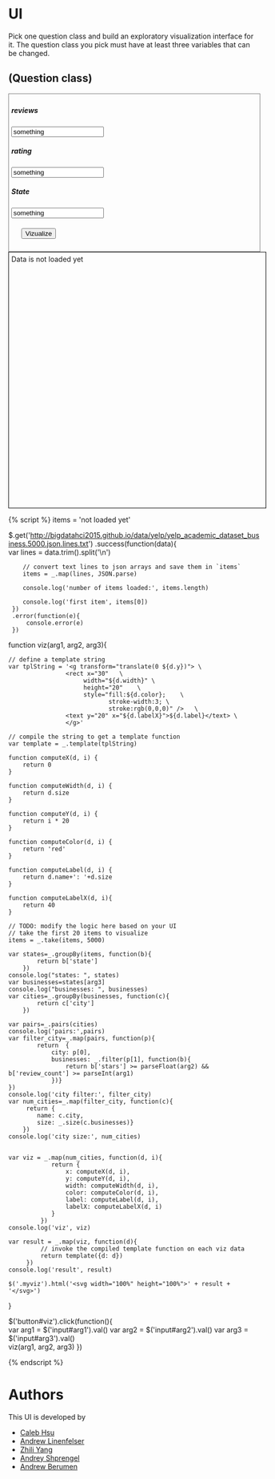 # UI

Pick one question class and build an exploratory visualization interface for it.
The question class you pick must have at least three variables that can be changed.

## (Question class)

<div style="border:1px grey solid; padding:5px;">
    <div><h5>reviews</h5>
        <input id="arg1" type="text" value="something"/>
    </div>
    <div><h5>rating</h5>
        <input id="arg2" type="text" value="something"/>
    </div>
    <div><h5>State</h5>
        <input id="arg3" type="text" value="something"/>
    </div>    
    <div style="margin:20px;">
        <button id="viz">Vizualize</button>
    </div>
</div>

<div class="myviz" style="width:100%; height:500px; border: 1px black solid; padding: 5px;">
Data is not loaded yet
</div>

{% script %}
items = 'not loaded yet'

$.get('http://bigdatahci2015.github.io/data/yelp/yelp_academic_dataset_business.5000.json.lines.txt')
    .success(function(data){        
        var lines = data.trim().split('\n')

        // convert text lines to json arrays and save them in `items`
        items = _.map(lines, JSON.parse)

        console.log('number of items loaded:', items.length)

        console.log('first item', items[0])
     })
     .error(function(e){
         console.error(e)
     })

function viz(arg1, arg2, arg3){    

    // define a template string
    var tplString = '<g transform="translate(0 ${d.y})"> \
                    <rect x="30"   \
                         width="${d.width}" \
                         height="20"    \
                         style="fill:${d.color};    \
                                stroke-width:3; \
                                stroke:rgb(0,0,0)" />   \
                    <text y="20" x="${d.labelX}">${d.label}</text> \
                    </g>'

    // compile the string to get a template function
    var template = _.template(tplString)

    function computeX(d, i) {
        return 0
    }

    function computeWidth(d, i) {        
        return d.size
    }

    function computeY(d, i) {
        return i * 20
    }

    function computeColor(d, i) {
        return 'red'
    }

    function computeLabel(d, i) {
        return d.name+': '+d.size
    }

    function computeLabelX(d, i){
        return 40
    }

    // TODO: modify the logic here based on your UI
    // take the first 20 items to visualize    
    items = _.take(items, 5000)

    var states=_.groupBy(items, function(b){
            return b['state']
        })
    console.log("states: ", states)
    var businesses=states[arg3]
    console.log("businesses: ", businesses)
    var cities=_.groupBy(businesses, function(c){
            return c['city']
        })

    var pairs=_.pairs(cities)
    console.log('pairs:',pairs)
    var filter_city=_.map(pairs, function(p){
            return  {
                city: p[0],
                businesses: _.filter(p[1], function(b){
                    return b['stars'] >= parseFloat(arg2) && b['review_count'] >= parseInt(arg1)
                })}
    })
    console.log('city filter:', filter_city)
    var num_cities=_.map(filter_city, function(c){
         return {
            name: c.city,
            size: _.size(c.businesses)}
        })
    console.log('city size:', num_cities)


    var viz = _.map(num_cities, function(d, i){                
                return {
                    x: computeX(d, i),
                    y: computeY(d, i),
                    width: computeWidth(d, i),
                    color: computeColor(d, i),
                    label: computeLabel(d, i),
                    labelX: computeLabelX(d, i)
                }
             })
    console.log('viz', viz)

    var result = _.map(viz, function(d){
             // invoke the compiled template function on each viz data
             return template({d: d})
         })
    console.log('result', result)

    $('.myviz').html('<svg width="100%" height="100%">' + result + '</svg>')
}

$('button#viz').click(function(){    
    var arg1 = $('input#arg1').val()
    var arg2 = $('input#arg2').val()
    var arg3 = $('input#arg3').val()   
    viz(arg1, arg2, arg3)
})  

{% endscript %}

# Authors

This UI is developed by
* [Caleb Hsu](https://github.com/calebhsu/)
* [Andrew Linenfelser](https://github.com/Linenfelser)
* [Zhili Yang](https://github.com/zhya215)
* [Andrey Shprengel](https://github.com/AndreyShprengel)
* [Andrew Berumen](https://github.com/anbe6083)
